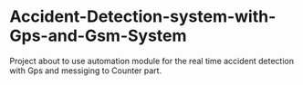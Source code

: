 # Accident-Detection-system-with-Gps-and-Gsm-System
Project about to use automation module for the real time accident detection with Gps and messiging to Counter part.
